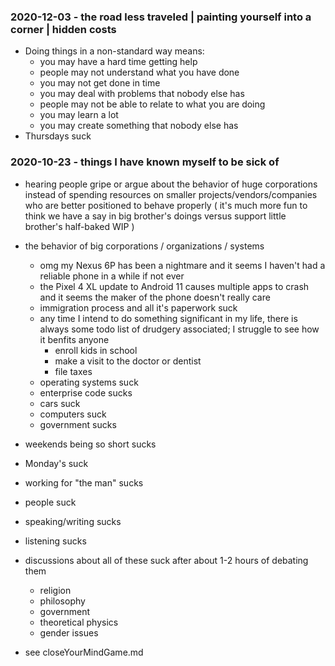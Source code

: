 <!-- no-select -->

### 2020-12-03 - the road less traveled | painting yourself into a corner | hidden costs

- Doing things in a non-standard way means:
	- you may have a hard time getting help
	- people may not understand what you have done
	- you may not get done in time
	- you may deal with problems that nobody else has
	- people may not be able to relate to what you are doing
	- you may learn a lot
	- you may create something that nobody else has
- Thursdays suck

### 2020-10-23 - things I have known myself to be sick of

- hearing people gripe or argue about the behavior of huge corporations instead of spending resources on smaller projects/vendors/companies who are better positioned to behave properly
	( it's much more fun to think we have a say in big brother's doings versus support little brother's half-baked WIP )

- the behavior of big corporations / organizations / systems
	- omg my Nexus 6P has been a nightmare and it seems I haven't had a reliable phone in a while if not ever
	- the Pixel 4 XL update to Android 11 causes multiple apps to crash and it seems the maker of the phone doesn't really care
	- immigration process and all it's paperwork suck
	- any time I intend to do something significant in my life, there is always some todo list of drudgery associated; I struggle to see how it benfits anyone
		- enroll kids in school
		- make a visit to the doctor or dentist
		- file taxes
	- operating systems suck
	- enterprise code sucks
	- cars suck
	- computers suck
	- government sucks

- weekends being so short sucks

- Monday's suck

- working for "the man" sucks

- people suck

- speaking/writing sucks

- listening sucks


- discussions about all of these suck after about 1-2 hours of debating them
	- religion
	- philosophy
	- government
	- theoretical physics
	- gender issues

- see closeYourMindGame.md

